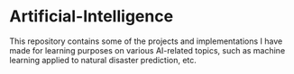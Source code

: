 # Artificial-Intelligence
This repository contains some of the projects and implementations I have made for learning purposes on various AI-related topics, such as machine learning applied to natural disaster prediction, etc.
